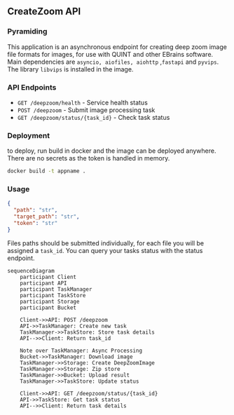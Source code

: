 ## CreateZoom API

### Pyramiding

This application is an asynchronous endpoint for creating deep zoom image file formats for images, for use with QUINT and other EBrains software. Main dependencies are `asyncio, aiofiles, aiohttp` ,`fastapi` and `pyvips`.
The library `libvips` is installed in the image.

### API Endpoints

- `GET /deepzoom/health` - Service health status
- `POST /deepzoom` - Submit image processing task
- `GET /deepzoom/status/{task_id}` - Check task status

### Deployment

to deploy, run build in docker and the image can be deployed anywhere. There are no secrets as the token is handled in memory.

```bash
docker build -t appname .
```

### Usage

```json
{
  "path": "str",
  "target_path": "str",
  "token": "str"
}
```

Files paths should be submitted individually, for each file you will be assigned a `task_id`. You can query your tasks status with the status endpoint.

```mermaid
sequenceDiagram
    participant Client
    participant API
    participant TaskManager
    participant TaskStore
    participant Storage
    participant Bucket

    Client->>API: POST /deepzoom
    API->>TaskManager: Create new task
    TaskManager->>TaskStore: Store task details
    API-->>Client: Return task_id

    Note over TaskManager: Async Processing
    Bucket->>TaskManager: Download image
    TaskManager->>Storage: Create DeepZoomImage
    TaskManager->>Storage: Zip store
    TaskManager->>Bucket: Upload result
    TaskManager->>TaskStore: Update status

    Client->>API: GET /deepzoom/status/{task_id}
    API->>TaskStore: Get task status
    API-->>Client: Return task details

```

